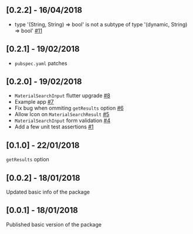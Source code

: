 ## [0.2.2] - 16/04/2018

* type '(String, String) => bool' is not a subtype of type '(dynamic, String) => bool' [#11](https://github.com/ianldgs/material_search/issues/11)

## [0.2.1] - 19/02/2018

* `pubspec.yaml` patches

## [0.2.0] - 19/02/2018

* `MaterialSearchInput` flutter upgrade [#8](https://github.com/ianldgs/material_search/issues/8)
* Example app [#7](https://github.com/ianldgs/material_search/issues/7)
* Fix bug when ommiting `getResults` option [#6](https://github.com/ianldgs/material_search/issues/6)
* Allow Icon on `MaterialSearchResult` [#5](https://github.com/ianldgs/material_search/issues/5)
* `MaterialSearchInput` form validation [#4](https://github.com/ianldgs/material_search/issues/4)
* Add a few unit test assertions [#1](https://github.com/ianldgs/material_search/issues/1)

## [0.1.0] - 22/01/2018

`getResults` option

## [0.0.2] - 18/01/2018

Updated basic info of the package

## [0.0.1] - 18/01/2018

Published basic version of the package
